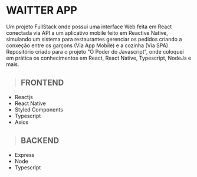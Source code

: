 # WAITTER APP

Um projeto FullStack onde possui uma interface Web feita em React conectada via API a um aplicativo mobile feito em Reactive Native, simulando um sistema para restaurantes gerenciar os pedidos criando a conxeção entre os garçons (Via App Mobile) e a cozinha (Via SPA)
Repositório criado para o projeto "O Poder do Javascript", onde coloquei em prática os conhecimentos em React, React Native, Typescript, NodeJs e mais.

> ## FRONTEND

* Reactjs 
* React Native
* Styled Components
* Typescript
* Axios

> ## BACKEND

* Express
* Node 
* Typescript





